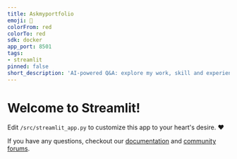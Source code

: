 ```yaml
---
title: Askmyportfolio
emoji: 🚀
colorFrom: red
colorTo: red
sdk: docker
app_port: 8501
tags:
- streamlit
pinned: false
short_description: 'AI-powered Q&A: explore my work, skill and experience'
---
```


# Welcome to Streamlit!

Edit `/src/streamlit_app.py` to customize this app to your heart's desire. :heart:

If you have any questions, checkout our [documentation](https://docs.streamlit.io) and [community
forums](https://discuss.streamlit.io).
